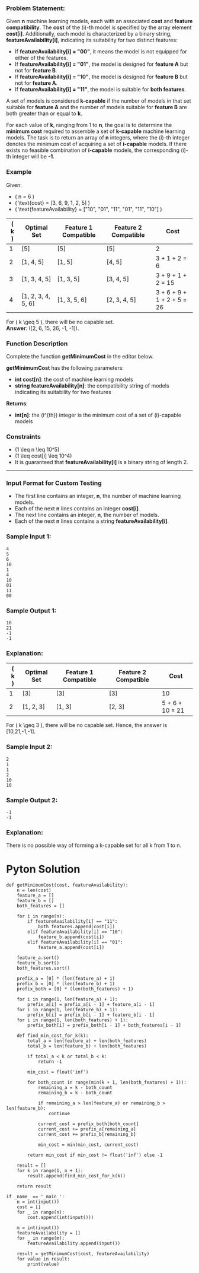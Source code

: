 ### Problem Statement:

Given **n** machine learning models, each with an associated **cost** and **feature compatibility**. The **cost** of the \(i\)-th model is specified by the array element **cost[i]**. Additionally, each model is characterized by a binary string, **featureAvailability[i]**, indicating its suitability for two distinct features:

- If **featureAvailability[i] = "00"**, it means the model is not equipped for either of the features.
- If **featureAvailability[i] = "01"**, the model is designed for **feature A** but not for **feature B**.
- If **featureAvailability[i] = "10"**, the model is designed for **feature B** but not for **feature A**.
- If **featureAvailability[i] = "11"**, the model is suitable for **both features**.

A set of models is considered **k-capable** if the number of models in that set suitable for **feature A** and the number of models suitable for **feature B** are both greater than or equal to **k**.

For each value of **k**, ranging from 1 to **n**, the goal is to determine the **minimum cost** required to assemble a set of **k-capable** machine learning models. The task is to return an array of **n** integers, where the \(i\)-th integer denotes the minimum cost of acquiring a set of **i-capable** models. If there exists no feasible combination of **i-capable** models, the corresponding \(i\)-th integer will be **-1**.

### Example  

Given:
- \( n = 6 \)  
- \( \text{cost} = [3, 6, 9, 1, 2, 5] \)  
- \( \text{featureAvailability} = ["10", "01", "11", "01", "11", "10"] \)  

| \( k \) | Optimal Set           | Feature 1 Compatible | Feature 2 Compatible | Cost                 |
|---------|------------------------|-----------------------|-----------------------|----------------------|
| 1       | [5]                   | [5]                  | [5]                  | 2                    |
| 2       | [1, 4, 5]             | [1, 5]               | [4, 5]               | 3 + 1 + 2 = 6        |
| 3       | [1, 3, 4, 5]          | [1, 3, 5]            | [3, 4, 5]            | 3 + 9 + 1 + 2 = 15   |
| 4       | [1, 2, 3, 4, 5, 6]    | [1, 3, 5, 6]         | [2, 3, 4, 5]         | 3 + 6 + 9 + 1 + 2 + 5 = 26 |

For \( k \geq 5 \), there will be no capable set.  
**Answer**: \([2, 6, 15, 26, -1, -1]\).

### Function Description  
Complete the function **getMinimumCost** in the editor below.

**getMinimumCost** has the following parameters:
- **int cost[n]**: the cost of machine learning models
- **string featureAvailability[n]**: the compatibility string of models indicating its suitability for two features

**Returns**:
- **int[n]**: the \(i^{th}\) integer is the minimum cost of a set of \(i\)-capable models

### Constraints
- \(1 \leq n \leq 10^5\)
- \(1 \leq cost[i] \leq 10^4\)
- It is guaranteed that **featureAvailability[i]** is a binary string of length 2.

---

### Input Format for Custom Testing

- The first line contains an integer, **n**, the number of machine learning models.
- Each of the next **n** lines contains an integer **cost[i]**.
- The next line contains an integer, **n**, the number of models.
- Each of the next **n** lines contains a string **featureAvailability[i]**.

### Sample Input 1:

```
4
5
6
10
1
4
10
01
11
00
```

### Sample Output 1:

```
10
21
-1
-1
```

### Explanation:

| \( k \) | Optimal Set           | Feature 1 Compatible | Feature 2 Compatible | Cost                 |
|---------|------------------------|-----------------------|-----------------------|----------------------|
| 1       | [3]                   | [3]                  | [3]                  | 10                   |
| 2       | [1, 2, 3]             | [1, 3]               | [2, 3]               | 5 + 6 + 10 = 21      |

For \( k \geq 3 \), there will be no capable set.
Hence, the answer is [10,21,-1,-1].


### Sample Input 2:

```
2
1
1
2
10
10
```

### Sample Output 2:

```
-1
-1
```
### Explanation:

There is no possible way of forming a k-capable set for all k from 1 to n.



# Pyton Solution

```
def getMinimumCost(cost, featureAvailability):
    n = len(cost)
    feature_a = []
    feature_b = []
    both_features = []
    
    for i in range(n):
        if featureAvailability[i] == "11":
            both_features.append(cost[i])
        elif featureAvailability[i] == "10":
            feature_b.append(cost[i])
        elif featureAvailability[i] == "01":
            feature_a.append(cost[i])
    
    feature_a.sort()
    feature_b.sort()
    both_features.sort()
    
    prefix_a = [0] * (len(feature_a) + 1)
    prefix_b = [0] * (len(feature_b) + 1)
    prefix_both = [0] * (len(both_features) + 1)
    
    for i in range(1, len(feature_a) + 1):
        prefix_a[i] = prefix_a[i - 1] + feature_a[i - 1]
    for i in range(1, len(feature_b) + 1):
        prefix_b[i] = prefix_b[i - 1] + feature_b[i - 1]
    for i in range(1, len(both_features) + 1):
        prefix_both[i] = prefix_both[i - 1] + both_features[i - 1]
    
    def find_min_cost_for_k(k):
        total_a = len(feature_a) + len(both_features)
        total_b = len(feature_b) + len(both_features)
        
        if total_a < k or total_b < k:
            return -1
        
        min_cost = float('inf')
        
        for both_count in range(min(k + 1, len(both_features) + 1)):
            remaining_a = k - both_count
            remaining_b = k - both_count
            
            if remaining_a > len(feature_a) or remaining_b > len(feature_b):
                continue
            
            current_cost = prefix_both[both_count]
            current_cost += prefix_a[remaining_a]
            current_cost += prefix_b[remaining_b]
            
            min_cost = min(min_cost, current_cost)
        
        return min_cost if min_cost != float('inf') else -1
    
    result = []
    for k in range(1, n + 1):
        result.append(find_min_cost_for_k(k))
    
    return result

if _name_ == '_main_':
    n = int(input())
    cost = []
    for _ in range(n):
        cost.append(int(input()))
    
    m = int(input())
    featureAvailability = []
    for _ in range(m):
        featureAvailability.append(input())
    
    result = getMinimumCost(cost, featureAvailability)
    for value in result:
        print(value)
```
